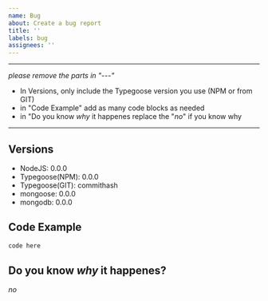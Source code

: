 ```yaml
---
name: Bug
about: Create a bug report
title: ''
labels: bug
assignees: ''
---
```


---
*please remove the parts in "---"*

- In Versions, only include the Typegoose version you use (NPM or from GIT)
- in "Code Example" add as many code blocks as needed
- in "Do you know *why* it happenes replace the "*no*" if you know why

---

## Versions

- NodeJS: 0.0.0
- Typegoose(NPM): 0.0.0
- Typegoose(GIT): commithash
- mongoose: 0.0.0
- mongodb: 0.0.0

## Code Example

```ts
code here
```

## Do you know *why* it happenes?

*no*
